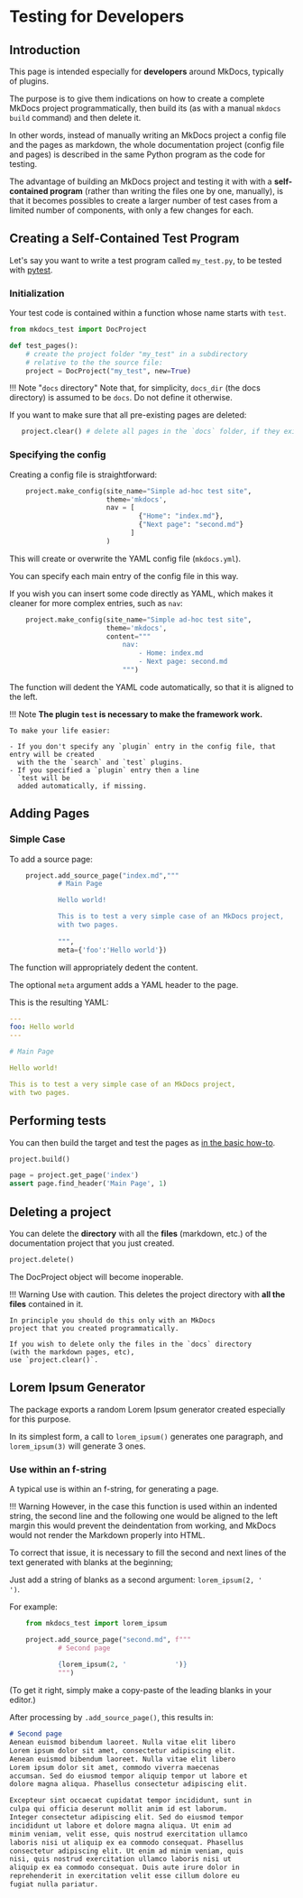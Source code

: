 # Testing for Developers

## Introduction

This page is intended especially for **developers** around MkDocs, typically of plugins.

The purpose is to give them indications on how to create a complete
MkDocs project programmatically, then build its (as with a manual `mkdocs build` command)
and then delete it.

In other words, instead of manually writing an MkDocs project a config file and the pages as markdown,
the whole documentation project (config file and pages) is described in the same Python program 
as the code for testing.

The advantage of building an MkDocs project and testing it with with a **self-contained program**
(rather than writing the files one by one, manually), 
is that it becomes possibles to create a larger number of test cases from a limited number
of components, with only a few changes for each.

## Creating a Self-Contained Test Program

Let's say you want to write a test program called `my_test.py`, to be tested with
[pytest](https://docs.pytest.org/en/stable/).

### Initialization

Your test code is contained within a function whose name starts with `test`.

```python
from mkdocs_test import DocProject

def test_pages():
    # create the project folder "my_test" in a subdirectory
    # relative to the the source file:
    project = DocProject("my_test", new=True)
```

!!! Note "`docs` directory"
    Note that, for simplicity, `docs_dir` (the docs directory) is assumed to be `docs`.
    Do not define it otherwise.

If you want to make sure that all pre-existing pages are deleted:
```python
   project.clear() # delete all pages in the `docs` folder, if they exist
```

### Specifying the config

Creating a config file is straightforward:

```python
    project.make_config(site_name="Simple ad-hoc test site",
                        theme='mkdocs',
                        nav = [
                                {"Home": "index.md"},
                                {"Next page": "second.md"}
                              ]
                        )
```

This will create or overwrite the YAML config file (`mkdocs.yml`).

You can specify each main entry of the config file in this way.

If you wish you can insert some code directly as YAML,
which makes it cleaner for more complex entries, such as `nav`:

```python
    project.make_config(site_name="Simple ad-hoc test site",
                        theme='mkdocs',
                        content="""
                            nav:
                                - Home: index.md
                                - Next page: second.md
                            """)
```

The function will dedent the YAML code automatically,
so that it is aligned to the left.

!!! Note
    **The plugin `test` is necessary to make the framework
    work.**

    To make your life easier:
    
    - If you don't specify any `plugin` entry in the config file, that entry will be created
      with the the `search` and `test` plugins.
    - If you specified a `plugin` entry then a line 
      `test will be
      added automatically, if missing.
    

## Adding Pages

### Simple Case
To add a source page:

```python
    project.add_source_page("index.md","""
            # Main Page

            Hello world!

            This is to test a very simple case of an MkDocs project,
            with two pages.
 
            """,
            meta={'foo':'Hello world'})
```

The function will appropriately dedent the content.

The optional `meta` argument adds a YAML header to the page.

This is the resulting YAML:

```yaml
---
foo: Hello world
---

# Main Page

Hello world!

This is to test a very simple case of an MkDocs project,
with two pages.
```

## Performing tests
You can then build the target and test the pages as [in the basic how-to](how_to.md/#basic-tests).

```python
project.build()

page = project.get_page('index')
assert page.find_header('Main Page', 1)
```

## Deleting a project

You can delete the **directory** with all the
**files** (markdown, etc.)
of the documentation project that you just created.

```python
project.delete()
```

The DocProject object will become inoperable.

!!! Warning
    Use with caution. This deletes the project directory
    with **all the files** contained in it.

    In principle you should do this only with an MkDocs
    project that you created programmatically.

    If you wish to delete only the files in the `docs` directory
    (with the markdown pages, etc),
    use `project.clear()`.

## Lorem Ipsum Generator
The package exports a random Lorem Ipsum generator created especially for this purpose.

In its simplest form, a call to `lorem_ipsum()` generates one paragraph,
and `lorem_ipsum(3)` will generate 3 ones.

### Use within an f-string
A typical use is within an f-string, for generating a page.

!!! Warning
    However, in the case this function is used within an indented string,
    the second line and the following one would be aligned to the left margin
    this would prevent the deindentation from working,
    and MkDocs would not render the Markdown properly into
    HTML.

To correct that issue, it is necessary to fill
the second and next lines of the text generated with
blanks at the beginning;

Just add a string of blanks as a second argument:
`lorem_ipsum(2, '            ')`.

For example:

```python
    from mkdocs_test import lorem_ipsum

    project.add_source_page("second.md", f"""
            # Second page
                            
            {lorem_ipsum(2, '            ')}
            """)
```

(To get it right, simply make a copy-paste of the leading blanks in your editor.)

After processing by `.add_source_page()`, this results in:

```markdown
# Second page
Aenean euismod bibendum laoreet. Nulla vitae elit libero
Lorem ipsum dolor sit amet, consectetur adipiscing elit.
Aenean euismod bibendum laoreet. Nulla vitae elit libero
Lorem ipsum dolor sit amet, commodo viverra maecenas
accumsan. Sed do eiusmod tempor aliquip tempor ut labore et
dolore magna aliqua. Phasellus consectetur adipiscing elit.

Excepteur sint occaecat cupidatat tempor incididunt, sunt in
culpa qui officia deserunt mollit anim id est laborum.
Integer consectetur adipiscing elit. Sed do eiusmod tempor
incididunt ut labore et dolore magna aliqua. Ut enim ad
minim veniam, velit esse, quis nostrud exercitation ullamco
laboris nisi ut aliquip ex ea commodo consequat. Phasellus
consectetur adipiscing elit. Ut enim ad minim veniam, quis
nisi, quis nostrud exercitation ullamco laboris nisi ut
aliquip ex ea commodo consequat. Duis aute irure dolor in
reprehenderit in exercitation velit esse cillum dolore eu
fugiat nulla pariatur.
```







